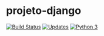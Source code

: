 # projeto-django
[![Build Status](https://travis-ci.com/pedro-belo/projeto-django.svg?branch=master)](https://travis-ci.com/pedro-belo/projeto-django)
[![Updates](https://pyup.io/repos/github/pedro-belo/projeto-django/shield.svg)](https://pyup.io/repos/github/pedro-belo/projeto-django/)
[![Python 3](https://pyup.io/repos/github/pedro-belo/projeto-django/python-3-shield.svg)](https://pyup.io/repos/github/pedro-belo/projeto-django/)
